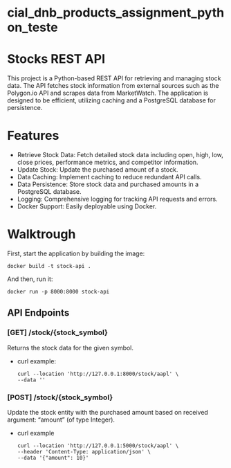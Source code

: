 # cial_dnb_products_assignment_python_teste

# Stocks REST API
This project is a Python-based REST API for retrieving and managing stock data. The API fetches stock information from external sources such as the Polygon.io API and scrapes data from MarketWatch. The application is designed to be efficient, utilizing caching and a PostgreSQL database for persistence.

# Features
- Retrieve Stock Data: Fetch detailed stock data including open, high, low, close prices, performance metrics, and competitor information.
- Update Stock: Update the purchased amount of a stock.
- Data Caching: Implement caching to reduce redundant API calls.
- Data Persistence: Store stock data and purchased amounts in a PostgreSQL database.
- Logging: Comprehensive logging for tracking API requests and errors.
- Docker Support: Easily deployable using Docker.

# Walktrough

First, start the application by building the image:

    docker build -t stock-api .

And then, run it:

    docker run -p 8000:8000 stock-api



## API Endpoints

### [GET] /stock/{stock_symbol}
  Returns the stock data for the given symbol.

  - curl example:

        curl --location 'http://127.0.0.1:8000/stock/aapl' \
        --data ''
    
### [POST] /stock/{stock_symbol}
  Update the stock entity with the purchased amount based on received argument: “amount” (of type Integer).

  - curl example

        curl --location 'http://127.0.0.1:5000/stock/aapl' \
        --header 'Content-Type: application/json' \
        --data '{"amount": 10}'

